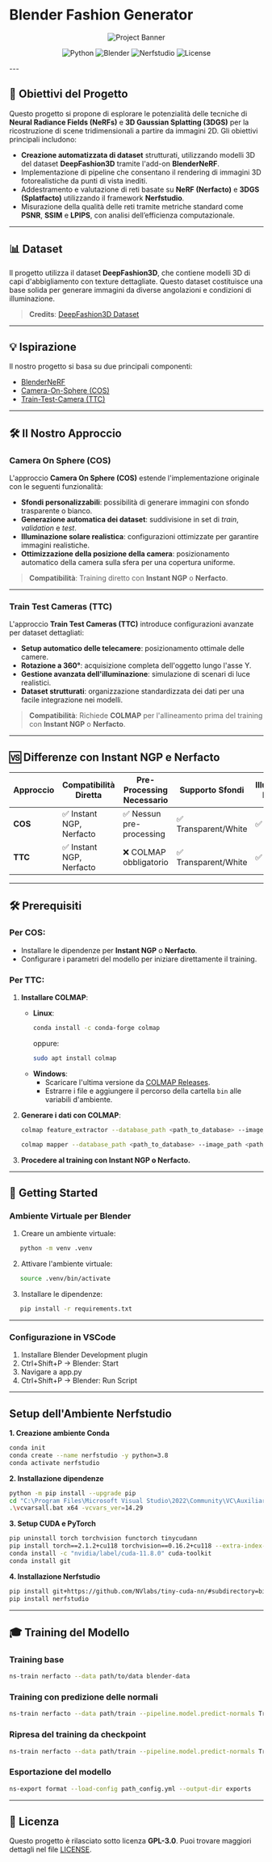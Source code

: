 # Blender Fashion Generator

<div align="center">
  <img src="path/to/banner.png" alt="Project Banner">
  
  <p>
    <img src="https://img.shields.io/badge/python-3.8-blue.svg" alt="Python">
    <img src="https://img.shields.io/badge/blender-3.6-orange.svg" alt="Blender">
    <img src="https://img.shields.io/badge/nerfstudio-0.3.4-green.svg" alt="Nerfstudio">
    <img src="https://img.shields.io/badge/license-GPL--3.0-red.svg" alt="License">
  </p>
</div>
---

## 🎯 Obiettivi del Progetto

Questo progetto si propone di esplorare le potenzialità delle tecniche di **Neural Radiance Fields (NeRFs)** e **3D Gaussian Splatting (3DGS)** per la ricostruzione di scene tridimensionali a partire da immagini 2D. Gli obiettivi principali includono:

- **Creazione automatizzata di dataset** strutturati, utilizzando modelli 3D del dataset **DeepFashion3D** tramite l'add-on **BlenderNeRF**.
- Implementazione di pipeline che consentano il rendering di immagini 3D fotorealistiche da punti di vista inediti.
- Addestramento e valutazione di reti basate su **NeRF (Nerfacto)** e **3DGS (Splatfacto)** utilizzando il framework **Nerfstudio**.
- Misurazione della qualità delle reti tramite metriche standard come **PSNR**, **SSIM** e **LPIPS**, con analisi dell’efficienza computazionale.

---

## 📊 Dataset

Il progetto utilizza il dataset **DeepFashion3D**, che contiene modelli 3D di capi d'abbigliamento con texture dettagliate. Questo dataset costituisce una base solida per generare immagini da diverse angolazioni e condizioni di illuminazione.

> **Credits**: [DeepFashion3D Dataset](https://github.com/GAP-LAB-CUHK-SZ/deepFashion3D)

---

## 💡 Ispirazione

Il nostro progetto si basa su due principali componenti:

- [BlenderNeRF](https://github.com/maximeraafat/BlenderNeRF)
- [Camera-On-Sphere (COS)](#camera-on-sphere-cos)
- [Train-Test-Camera (TTC)](#train-test-cameras-ttc)

---

## 🛠 Il Nostro Approccio

### Camera On Sphere (COS)

L'approccio **Camera On Sphere (COS)** estende l'implementazione originale con le seguenti funzionalità:

- **Sfondi personalizzabili**: possibilità di generare immagini con sfondo trasparente o bianco.
- **Generazione automatica dei dataset**: suddivisione in set di _train_, _validation_ e _test_.
- **Illuminazione solare realistica**: configurazioni ottimizzate per garantire immagini realistiche.
- **Ottimizzazione della posizione della camera**: posizionamento automatico della camera sulla sfera per una copertura uniforme.

> **Compatibilità**: Training diretto con **Instant NGP** o **Nerfacto**.

---

### Train Test Cameras (TTC)

L'approccio **Train Test Cameras (TTC)** introduce configurazioni avanzate per dataset dettagliati:

- **Setup automatico delle telecamere**: posizionamento ottimale delle camere.
- **Rotazione a 360°**: acquisizione completa dell'oggetto lungo l'asse Y.
- **Gestione avanzata dell'illuminazione**: simulazione di scenari di luce realistici.
- **Dataset strutturati**: organizzazione standardizzata dei dati per una facile integrazione nei modelli.

> **Compatibilità**: Richiede **COLMAP** per l'allineamento prima del training con **Instant NGP** o **Nerfacto**.

---

## 🆚 Differenze con Instant NGP e Nerfacto

| Approccio | Compatibilità Diretta    | Pre-Processing Necessario | Supporto Sfondi      | Illuminazione Realistica | Dataset Strutturato |
| --------- | ------------------------ | ------------------------- | -------------------- | ------------------------ | ------------------- |
| **COS**   | ✅ Instant NGP, Nerfacto | ✅ Nessun pre-processing  | ✅ Transparent/White | ✅                       | ✅                  |
| **TTC**   | ✅ Instant NGP, Nerfacto | ❌ COLMAP obbligatorio    | ✅ Transparent/White | ✅                       | ✅                  |

---

## 🛠 Prerequisiti

### Per COS:

- Installare le dipendenze per **Instant NGP** o **Nerfacto**.
- Configurare i parametri del modello per iniziare direttamente il training.

### Per TTC:

1. **Installare COLMAP**:

   - **Linux**:
     ```bash
     conda install -c conda-forge colmap
     ```
     oppure:
     ```bash
     sudo apt install colmap
     ```
   - **Windows**:
     - Scaricare l'ultima versione da [COLMAP Releases](https://github.com/colmap/colmap/releases).
     - Estrarre i file e aggiungere il percorso della cartella `bin` alle variabili d'ambiente.

2. **Generare i dati con COLMAP**:

   ```bash
   colmap feature_extractor --database_path <path_to_database> --image_path <path_to_images>

   colmap mapper --database_path <path_to_database> --image_path <path_to_images> --output_path <path_to_output>
   ```

3. **Procedere al training con Instant NGP o Nerfacto.**

---

## 🚀 Getting Started

### Ambiente Virtuale per Blender

1. Creare un ambiente virtuale:

```bash
   python -m venv .venv
```

2. Attivare l'ambiente virtuale:

```bash
   source .venv/bin/activate
```

3. Installare le dipendenze:

```bash
   pip install -r requirements.txt
```

---

### Configurazione in VSCode

1. Installare Blender Development plugin
2. Ctrl+Shift+P -> Blender: Start
3. Navigare a app.py
4. Ctrl+Shift+P -> Blender: Run Script

---

## Setup dell'Ambiente Nerfstudio

**1. Creazione ambiente Conda**

```bash
conda init
conda create --name nerfstudio -y python=3.8
conda activate nerfstudio
```

**2. Installazione dipendenze**

```bash
python -m pip install --upgrade pip
cd "C:\Program Files\Microsoft Visual Studio\2022\Community\VC\Auxiliary\Build"
.\vcvarsall.bat x64 -vcvars_ver=14.29
```

**3. Setup CUDA e PyTorch**

```bash
pip uninstall torch torchvision functorch tinycudann
pip install torch==2.1.2+cu118 torchvision==0.16.2+cu118 --extra-index-url https://download.pytorch.org/whl/cu118
conda install -c "nvidia/label/cuda-11.8.0" cuda-toolkit
conda install git
```

**4. Installazione Nerfstudio**

```bash
pip install git+https://github.com/NVlabs/tiny-cuda-nn/#subdirectory=bindings/torch
pip install nerfstudio
```

---

## 🎓 Training del Modello

### Training base

```bash
ns-train nerfacto --data path/to/data blender-data
```

### Training con predizione delle normali

```bash
ns-train nerfacto --data path/train --pipeline.model.predict-normals True blender-data
```

### Ripresa del training da checkpoint

```bash
ns-train nerfacto --data path/train --pipeline.model.predict-normals True --load-dir path/outputs/train/nerfacto/YYYY-MM-DD/nerfstudio_models blender-data
```

### Esportazione del modello

```bash
ns-export format --load-config path_config.yml --output-dir exports
```

---

## 📝 Licenza

Questo progetto è rilasciato sotto licenza **GPL-3.0**. Puoi trovare maggiori dettagli nel file [LICENSE](LICENSE).
